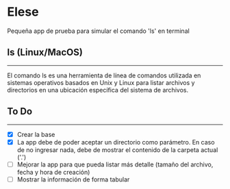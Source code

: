 # Elese

Pequeña app de prueba para simular el comando 'ls' en terminal

## ls (Linux/MacOS)
---
El comando ls es una herramienta de línea de comandos utilizada en sistemas operativos basados en Unix y Linux para listar archivos y directorios en una ubicación específica del sistema de archivos.

## To Do
---
- [x] Crear la base
- [x] La app debe de poder aceptar un directorio como parámetro. En caso de no ingresar nada, debe de mostrar el contenido de la carpeta actual ('.') 
- [ ] Mejorar la app para que pueda listar más detalle (tamaño del archivo, fecha y hora de creación)
- [ ] Mostrar la información de forma tabular